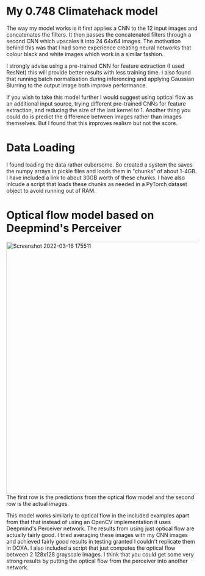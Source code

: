 # My 0.748 Climatehack model 

The way my model works is it first applies a CNN to the 12 input images and concatenates the filters. It then passes the concatenated filters through a second CNN which upscales it into 24 64x64 images. The motivation behind this was that I had some experience creating neural networks that colour black and white images which work in a similar fashion.

I strongly advise using a pre-trained CNN for feature extraction (I used ResNet) this will provide better results with less training time. I also found that running batch normalisation during inferencing and applying Gaussian Blurring to the output image both improve performance.

If you wish to take this model further I would suggest using optical flow as an additional input source, trying different pre-trained CNNs for feature extraction, and reducing the size of the last kernel to 1. Another thing you could do is predict the difference between images rather than images themselves. But I found that this improves realism but not the score.
# Data Loading 

I found loading the data rather cubersome. So created a system the saves the numpy arrays in pickle files and loads them in "chunks" of about 1-4GB. I have included a link to about 30GB worth of these chunks. I have also inlcude a script that loads these chunks as needed in a PyTorch dataset object to avoid running out of RAM.

# Optical flow model based on Deepmind's Perceiver
<img width="661" alt="Screenshot 2022-03-16 175511" src="https://user-images.githubusercontent.com/94075036/158827253-42c30173-7d84-44d6-9dae-f7e3da8278a1.png">
The first row is the predictions from the optical flow model and the second row is the actual images.

This model works similarly to optical flow in the included examples apart from that that instead of using an OpenCV implementation it uses Deepmind's Perceiver network. The results from using just optical flow are actually fairly good. I tried averaging these images with my CNN images and achieved fairly good results in testing granted I couldn't replicate them in DOXA. I also included a script that just computes the optical flow between 2 128x128 grayscale images. I think that you could get some very strong results by putting the optical flow from the perceiver into another network.
